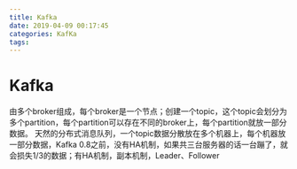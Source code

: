 ```yaml
---
title: Kafka
date: 2019-04-09 00:17:45
categories: KafKa
tags:
---
```


# Kafka

由多个broker组成，每个broker是一个节点；创建一个topic，这个topic会划分为多个partition，每个partition可以存在不同的broker上，每个partition就放一部分数据。
天然的分布式消息队列，一个topic数据分散放在多个机器上，每个机器放一部分数据，Kafka 0.8之前，没有HA机制，如果共三台服务器的话一台蹦了，就会损失1/3的数据；有HA机制，副本机制，Leader、Follower